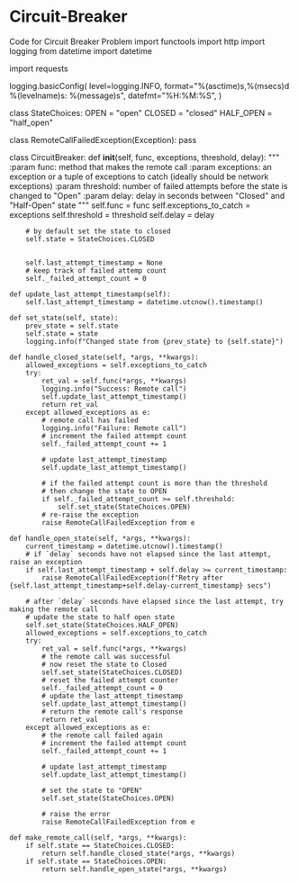 # Circuit-Breaker
Code for Circuit Breaker Problem
import functools
import http
import logging
from datetime import datetime

import requests

logging.basicConfig(
    level=logging.INFO,
    format="%(asctime)s,%(msecs)d %(levelname)s: %(message)s",
    datefmt="%H:%M:%S",
)


class StateChoices:
    OPEN = "open"
    CLOSED = "closed"
    HALF_OPEN = "half_open"


class RemoteCallFailedException(Exception):
    pass


class CircuitBreaker:
    def __init__(self, func, exceptions, threshold, delay):
        """
        :param func: method that makes the remote call
        :param exceptions: an exception or a tuple of exceptions to catch (ideally should be network exceptions)
        :param threshold: number of failed attempts before the state is changed to "Open"
        :param delay: delay in seconds between "Closed" and "Half-Open" state
        """
        self.func = func
        self.exceptions_to_catch = exceptions
        self.threshold = threshold
        self.delay = delay

        # by default set the state to closed
        self.state = StateChoices.CLOSED


        self.last_attempt_timestamp = None
        # keep track of failed attemp count
        self._failed_attempt_count = 0

    def update_last_attempt_timestamp(self):
        self.last_attempt_timestamp = datetime.utcnow().timestamp()

    def set_state(self, state):
        prev_state = self.state
        self.state = state
        logging.info(f"Changed state from {prev_state} to {self.state}")

    def handle_closed_state(self, *args, **kwargs):
        allowed_exceptions = self.exceptions_to_catch
        try:
            ret_val = self.func(*args, **kwargs)
            logging.info("Success: Remote call")
            self.update_last_attempt_timestamp()
            return ret_val
        except allowed_exceptions as e:
            # remote call has failed
            logging.info("Failure: Remote call")
            # increment the failed attempt count
            self._failed_attempt_count += 1

            # update last_attempt_timestamp
            self.update_last_attempt_timestamp()

            # if the failed attempt count is more than the threshold
            # then change the state to OPEN
            if self._failed_attempt_count >= self.threshold:
                self.set_state(StateChoices.OPEN)
            # re-raise the exception
            raise RemoteCallFailedException from e

    def handle_open_state(self, *args, **kwargs):
        current_timestamp = datetime.utcnow().timestamp()
        # if `delay` seconds have not elapsed since the last attempt, raise an exception
        if self.last_attempt_timestamp + self.delay >= current_timestamp:
            raise RemoteCallFailedException(f"Retry after {self.last_attempt_timestamp+self.delay-current_timestamp} secs")

        # after `delay` seconds have elapsed since the last attempt, try making the remote call
        # update the state to half open state
        self.set_state(StateChoices.HALF_OPEN)
        allowed_exceptions = self.exceptions_to_catch
        try:
            ret_val = self.func(*args, **kwargs)
            # the remote call was successful
            # now reset the state to Closed
            self.set_state(StateChoices.CLOSED)
            # reset the failed attempt counter
            self._failed_attempt_count = 0
            # update the last_attempt_timestamp
            self.update_last_attempt_timestamp()
            # return the remote call's response
            return ret_val
        except allowed_exceptions as e:
            # the remote call failed again
            # increment the failed attempt count
            self._failed_attempt_count += 1

            # update last_attempt_timestamp
            self.update_last_attempt_timestamp()

            # set the state to "OPEN"
            self.set_state(StateChoices.OPEN)

            # raise the error
            raise RemoteCallFailedException from e

    def make_remote_call(self, *args, **kwargs):
        if self.state == StateChoices.CLOSED:
            return self.handle_closed_state(*args, **kwargs)
        if self.state == StateChoices.OPEN:
            return self.handle_open_state(*args, **kwargs)
